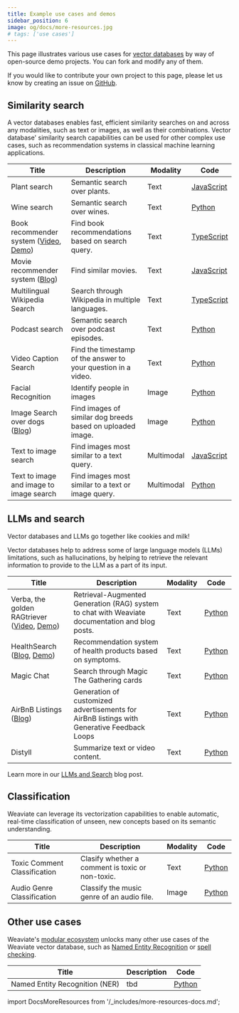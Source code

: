 ```yaml
---
title: Example use cases and demos
sidebar_position: 6
image: og/docs/more-resources.jpg
# tags: ['use cases']
---
```




This page illustrates various use cases for [vector databases](https://weaviate.io/blog/what-is-a-vector-database) by way of open-source demo projects. You can fork and modify any of them.

If you would like to contribute your own project to this page, please let us know by creating an issue on [GitHub](https://github.com/weaviate/weaviate-io/issues).

## Similarity search

A vector databases enables fast, efficient similarity searches on and across any modalities, such as text or images, as well as their combinations. Vector database' similarity search capabilities can be used for other complex use cases, such as recommendation systems in classical machine learning applications.

|Title | Description | Modality | Code |
| --- | --- | --- | --- |
| Plant search | Semantic search over plants.  | Text | [JavaScript](https://github.com/weaviate-tutorials/DEMO-text-search-plants) |
| Wine search | Semantic search over wines. | Text | [Python](https://github.com/weaviate-tutorials/DEMO-text-search-wines) |
| Book recommender system ([Video](https://www.youtube.com/watch?v=SF1ZlRjVsxw), [Demo](https://bookrecs.weaviate.io/)) | Find book recommendations based on search query. | Text | [TypeScript](https://github.com/weaviate/BookRecs) |
| Movie recommender system ([Blog](https://medium.com/towards-data-science/recreating-andrej-karpathys-weekend-project-a-movie-search-engine-9b270d7a92e4)) | Find similar movies. | Text | [JavaScript](https://github.com/weaviate-tutorials/awesome-moviate) |
| Multilingual Wikipedia Search | Search through Wikipedia in multiple languages. | Text | [TypeScript](https://github.com/weaviate/weaviate-examples/tree/main/cohere-multilingual-wikipedia-search/frontend) |
| Podcast search | Semantic search over podcast episodes. | Text | [Python](https://github.com/weaviate-tutorials/DEMO-semantic-search-podcast) |
| Video Caption Search| Find the timestamp of the answer to your question in a video. | Text | [Python](https://github.com/weaviate-tutorials/DEMO-text-search-video-captions) |
| Facial Recognition | Identify people in images | Image | [Python](https://github.com/weaviate-tutorials/DEMO-face-recognition) |
| Image Search over dogs ([Blog](https://weaviate.io/blog/how-to-build-an-image-search-application-with-weaviate)) | Find images of similar dog breeds based on uploaded image. | Image | [Python](https://github.com/weaviate-tutorials/DEMO-image-search-dogs) |
| Text to image search | Find images most similar to a text query. | Multimodal | [JavaScript](https://github.com/weaviate-tutorials/DEMO-multimodal-text-to-image-search) |
| Text to image and image to image search | Find images most similar to a text or image query. | Multimodal | [Python](https://github.com/weaviate-tutorials/DEMO-multimodal-search) |

## LLMs and search

Vector databases and LLMs go together like cookies and milk!

Vector databases help to address some of large language models (LLMs) limitations, such as hallucinations, by helping to retrieve the relevant information to provide to the LLM as a part of its input.

|Title | Description | Modality | Code |
| --- | --- | --- | --- |
| Verba, the golden RAGtriever ([Video](https://www.youtube.com/watch?v=OSt3sFT1i18 ), [Demo](https://verba.weaviate.io/)) | Retrieval-Augmented Generation (RAG) system to chat with Weaviate documentation and blog posts. | Text | [Python](https://github.com/weaviate/Verba) |
| HealthSearch ([Blog](https://weaviate.io/blog/healthsearch-demo), [Demo](https://healthsearch-frontend.onrender.com/)) | Recommendation system of health products based on symptoms. | Text  | [Python](https://github.com/weaviate/healthsearch-demo) |
| Magic Chat | Search through Magic The Gathering cards | Text | [Python](https://github.com/weaviate/st-weaviate-connection/tree/main) |
| AirBnB Listings ([Blog](https://weaviate.io/blog/generative-feedback-loops-with-llms)) | Generation of customized advertisements for AirBnB listings with Generative Feedback Loops | Text | [Python](https://github.com/weaviate/Generative-Feedback-Loops/) |
| Distyll | Summarize text or video content. | Text | [Python](https://github.com/databyjp/distyll) |


Learn more in our [LLMs and Search](https://weaviate.io/blog/llms-and-search) blog post.

## Classification

Weaviate can leverage its vectorization capabilities to enable automatic, real-time classification of unseen, new concepts based on its semantic understanding.

|Title | Description | Modality | Code |
| --- | --- | --- | --- |
| Toxic Comment Classification | Clasify whether a comment is toxic or non-toxic. | Text | [Python](https://github.com/weaviate-tutorials/DEMO-classification-toxic-comment) |
| Audio Genre Classification | Classify the music genre of an audio file. | Image | [Python](https://github.com/weaviate-tutorials/DEMO-classification-audio-genre/) |

## Other use cases

Weaviate's [modular ecosystem](https://weaviate.io/developers/weaviate/modules) unlocks many other use cases of the Weaviate vector database, such as [Named Entity Recognition](https://weaviate.io/developers/weaviate/modules/reader-generator-modules/ner-transformers) or [spell checking](https://weaviate.io/developers/weaviate/modules/other-modules/spellcheck).

|Title | Description | Code |
| --- | --- | --- |
| Named Entity Recognition (NER)| tbd |  [Python](https://github.com/weaviate/weaviate-examples/tree/main/example-with-NER-module) |


import DocsMoreResources from '/_includes/more-resources-docs.md';

<DocsMoreResources />
